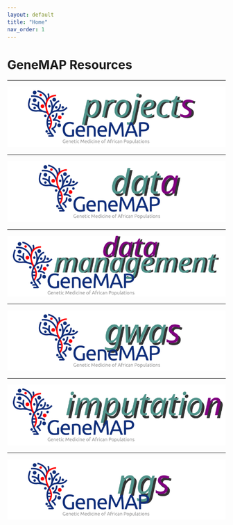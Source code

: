```yaml
---
layout: default
title: "Home"
nav_order: 1
---
```



# GeneMAP Resources

----

<p align="center"><a href="https://genemap-research.github.io/docs/projects/"><img src="docs/assets/img/genemap-projects.svg"></a></p>

----

<p align="center"><a href="https://genemap-research.github.io/docs/data/"><img src="docs/assets/img/genemap-data.svg"></a></p>

----

<p align="center"><a href="https://genemap-research.github.io/docs/data/data-management/"><img src="docs/assets/img/genemap-datamanagement.svg"></a></p>

----

<p align="center"><a href="https://genemap-research.github.io/docs/workflows/gwas/"><img src="docs/assets/img/genemap-gwas.svg"></a></p>

----

<p align="center"><a href=""><img src="docs/assets/img/genemap-imputation.svg"></a></p>

----

<p align="center"><a href="#"><img src="docs/assets/img/genemap-ngs.svg"></a></p>

